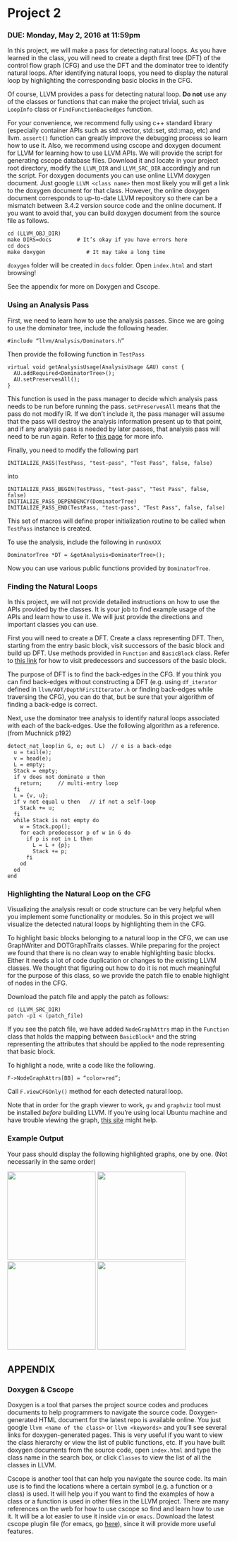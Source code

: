 # Project 2

### DUE: Monday, May 2, 2016 at 11:59pm

In this project, we will make a pass for detecting natural loops. As you have learned in the class, you will need to create a depth first tree (DFT) of the control flow graph (CFG) and use the DFT and the dominator tree to identify natural loops. After identifying natural loops, you need to display the natural loop by highlighting the corresponding basic blocks in the CFG. 

Of course, LLVM provides a pass for detecting natural loop. **Do not** use any of the classes or functions that can make the project trivial, such as `LoopInfo` class or `FindFunctionBackedges` function.

For your convenience, we recommend fully using c++ standard library (especially container APIs such as std::vector, std::set, std::map, etc)  and llvm. `assert()` function can greatly improve the debugging process so learn how to use it. Also, we recommend using cscope and doxygen document for LLVM for learning how to use LLVM APIs. We will provide the script for generating cscope database files. Download it and locate in your project root directory, modify the `LLVM_DIR` and `LLVM_SRC_DIR` accordingly and run the script. For doxygen documents you can use online LLVM doxygen document. Just google `LLVM <class name>` then most likely you will get a link to the doxygen document for that class. However, the online doxygen document corresponds to up-to-date LLVM repository so there can be a mismatch between 3.4.2 version source code and the online document. If you want to avoid that, you can build doxygen document from the source file as follows.
```
cd (LLVM_OBJ_DIR)
make DIRS=docs        # It’s okay if you have errors here
cd docs
make doxygen             # It may take a long time
```

`doxygen` folder will be created in `docs` folder. Open `index.html` and start browsing!

See the appendix for more on Doxygen and Cscope.

### Using an Analysis Pass

First, we need to learn how to use the analysis passes. Since we are going to use the dominator tree, include the following header.

```{c++}
#include “llvm/Analysis/Dominators.h”
```

Then provide the following function in `TestPass`

```{c++}
virtual void getAnalysisUsage(AnalysisUsage &AU) const {
  AU.addRequired<DominatorTree>();
  AU.setPreservesAll();
}
```

This function is used in the pass manager to decide which analysis pass needs to be run before running the pass. `setPreservesAll` means that the pass do not modify IR. If we don’t include it, the pass manager will assume that the pass will destroy the analysis information present up to that point, and if any analysis pass is needed by later passes, that analysis pass will need to be run again. Refer to [this page](http://llvm.org/releases/3.4.2/docs/WritingAnLLVMPass.html#specifying-interactions-between-passes) for more info.

Finally, you need to modify the following part
```{c++}
INITIALIZE_PASS(TestPass, "test-pass", "Test Pass", false, false)
```
into
```{c++}
INITIALIZE_PASS_BEGIN(TestPass, "test-pass", "Test Pass", false, false)
INITIALIZE_PASS_DEPENDENCY(DominatorTree)
INITIALIZE_PASS_END(TestPass, "test-pass", "Test Pass", false, false)
```

This set of macros will define proper initialization routine to be called when `TestPass` instance is created.

To use the analysis, include the following in `runOnXXX`

```{c++}
DominatorTree *DT = &getAnalysis<DominatorTree>();
```

Now you can use various public functions provided by `DominatorTree`.

### Finding the Natural Loops

In this project, we will not provide detailed instructions on how to use the APIs provided by the classes. It is your job to find example usage of the APIs and learn how to use it. We will just provide the directions and important classes you can use.

First you will need to create a DFT. Create a class representing DFT. Then, starting from the entry basic block, visit successors of the basic block and build up DFT. Use methods provided in `Function` and `BasicBlock` class. Refer to [this link](http://llvm.org/releases/3.4.2/docs/ProgrammersManual.html#iterating-over-predecessors-successors-of-blocks) for how to visit predecessors and successors of the basic block.

The purpose of DFT is to find the back-edges in the CFG. If you think you can find back-edges without constructing a DFT (e.g. using `df_iterator` defined in `llvm/ADT/DepthFirstIterator.h` or finding back-edges while traversing the CFG), you can do that, but be sure that your algorithm of finding a back-edge is correct.

Next, use the dominator tree analysis to identify natural loops associated with each of the back-edges. Use the following algorithm as a reference. (from Muchnick p192)


```
detect_nat_loop(in G, e; out L)  // e is a back-edge
  u = tail(e);
  v = head(e);
  L = empty;
  Stack = empty;
  if v does not dominate u then
    return;   	// multi-entry loop
  fi
  L = {v, u};
  if v not equal u then   // if not a self-loop
    Stack += u;
  fi
  while Stack is not empty do
    w = Stack.pop();
    for each predecessor p of w in G do
      if p is not in L then
        L = L + {p};
        Stack += p;
      fi
    od
  od
end
```

### Highlighting the Natural Loop on the CFG

Visualizing the analysis result or code structure can be very helpful when you implement some functionality or modules. So in this project we will visualize the detected natural loops by highlighting them in the CFG.

To highlight basic blocks belonging to a natural loop in the CFG, we can use GraphWriter and DOTGraphTraits classes. While preparing for the project we found that there is no clean way to enable highlighting basic blocks. Either it needs a lot of code duplication or changes to the existing LLVM classes. We thought that figuring out how to do it is not much meaningful for the purpose of this class, so we provide the patch file to enable highlight of nodes in the CFG.

Download the patch file and apply the patch as follows:
```
cd (LLVM_SRC_DIR)
patch -p1 < (patch_file)
```

If you see the patch file, we have added `NodeGraphAttrs` map in the `Function` class that holds the mapping between `BasicBlock*` and the string representing the attributes that should be applied to the node representing that basic block.

To highlight a node, write a code like the following.
```{c++}
F->NodeGraphAttrs[BB] = “color=red”;
```

Call `F.viewCFGOnly()` method for each detected natural loop.

Note that in order for the graph viewer to work, `gv` and `graphviz` tool must be installed *before* building LLVM. If you’re using local Ubuntu machine and have trouble viewing the graph, [this site](http://askubuntu.com/questions/438451/could-not-open-display-null-error-how-can-i-fix-this) might help.

### Example Output
Your pass should display the following highlighted graphs, one by one. (Not necessarily in the same order)

<img src="https://github.com/snu-adv-compiler/projects/blob/master/proj2/images/result2-1.png" width="200">
<img src="https://github.com/snu-adv-compiler/projects/blob/master/proj2/images/result2-2.png" width="200">
<img src="https://github.com/snu-adv-compiler/projects/blob/master/proj2/images/result2-3.png" width="200">
<img src="https://github.com/snu-adv-compiler/projects/blob/master/proj2/images/result2-4.png" width="200">


## APPENDIX

### Doxygen & Cscope

Doxygen is a tool that parses the project source codes and produces documents to help programmers to navigate the source code. Doxygen-generated HTML document for the latest repo is available online. You just google `llvm <name of the class>` or `llvm <keywords>` and you’ll see several links for doxygen-generated pages. This is very useful if you want to view the class hierarchy or view the list of public functions, etc. If you have built doxygen documents from the source code, open `index.html` and type the class name in the search box, or click `Classes` to view the list of all the classes in LLVM.

Cscope is another tool that can help you navigate the source code. Its main use is to find the locations where a certain symbol (e.g. a function or a class) is used. It will help you if you want to find the examples of how a class or a function is used in other files in the LLVM project. There are many references on the web for how to use cscope so find and learn how to use it. It will be a lot easier to use it inside `vim` or `emacs`. Download the latest cscope plugin file (for emacs, go [here](https://github.com/dkogan/xcscope.el)), since it will provide more useful features.

